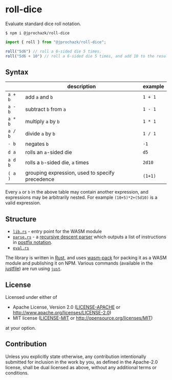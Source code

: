 # roll-dice

Evaluate standard dice roll notation.

```
$ npm i @jprochazk/roll-dice
```

```js
import { roll } from "@jprochazk/roll-dice";

roll("5d6") // roll a 6-sided die 5 times.
roll("5d6 + 10") // roll a 6-sided die 5 times, and add 10 to the result.
```

## Syntax

|         | description                                     | example |
|---------|-------------------------------------------------|---------|
| `a + b` | add `a` and `b`                                 | `1 + 1` |
| `a - b` | subtract `b` from `a`                           | `1 - 1` |
| `a * b` | multiply `a` by `b`                             | `1 * 1` |
| `a / b` | divide `a` by `b`                               | `1 / 1` |
| `- b`   | negates `b`                                     | `-1`    |
| `d a`   | rolls an `a`-sided die                          | `d5`    |
| `a d b` | rolls a `b`-sided die, `a` times                | `2d10`  |
| `( a )` | grouping expression, used to specify precedence | `(1+1)` |

Every `a` or `b` in the above table may contain another expression, and expressions may be arbitrarily nested. For example `(10+5)*2+(5d10)` is a valid expression.

## Structure

- [`lib.rs`](./src/lib.rs) - entry point for the WASM module
- [`parse.rs`](./src/parse.rs) - a [recursive descent parser](https://en.wikipedia.org/wiki/Recursive_descent_parser) which outputs a list of instructions in [postfix notation](https://en.wikipedia.org/wiki/Reverse_Polish_notation).
- [`eval.rs`](./src/eval.rs)

The library is written in [Rust](https://www.rust-lang.org/), and uses [wasm-pack](https://github.com/rustwasm/wasm-pack) for packing it as a WASM module and publishing it on NPM. Various commands (available in the [justfile](./justfile)) are run using [`just`](https://github.com/casey/just).

## License

Licensed under either of

- Apache License, Version 2.0
  ([LICENSE-APACHE](LICENSE-APACHE) or http://www.apache.org/licenses/LICENSE-2.0)
- MIT license
  ([LICENSE-MIT](LICENSE-MIT) or http://opensource.org/licenses/MIT)

at your option.

## Contribution

Unless you explicitly state otherwise, any contribution intentionally submitted
for inclusion in the work by you, as defined in the Apache-2.0 license, shall be
dual licensed as above, without any additional terms or conditions.
